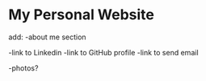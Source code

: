 # My Personal Website

add:
-about me section

-link to Linkedin
-link to GitHub profile
-link to send email

-photos? 
